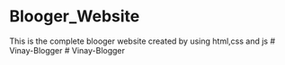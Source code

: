 # Blooger_Website
This is the complete blooger website created by using html,css and js
#   V i n a y - B l o g g e r  
 #   V i n a y - B l o g g e r  
 